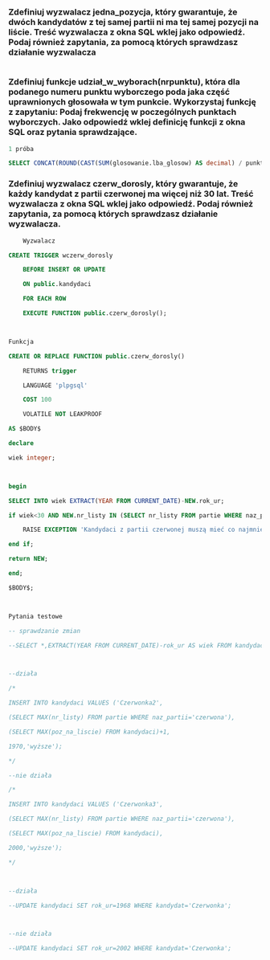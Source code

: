 ### Zdefiniuj wyzwalacz jedna_pozycja, który gwarantuje, że dwóch kandydatów z tej samej partii ni ma tej samej pozycji na liście. Treść wyzwalacza z okna SQL wklej jako odpowiedź. Podaj również zapytania, za pomocą których sprawdzasz działanie wyzwalacza
```sql

```

### Zdefiniuj funkcje udział_w_wyborach(nrpunktu), która dla podanego numeru punktu wyborczego poda jaka część uprawnionych głosowała w tym punkcie. Wykorzystaj funkcję z zapytaniu: Podaj frekwencję w poczególnych punktach wyborczych. Jako odpowiedź wklej definicję funkcji z okna SQL oraz pytania sprawdzające.
```sql
1 próba

SELECT CONCAT(ROUND(CAST(SUM(glosowanie.lba_glosow) AS decimal) / punkty_wyb.lba_uprawnionych,2)*100,'%') * 100 INTO udzial, punkty_wyb.nrpunktu FROM glosowanie NATURAL JOIN punkty_wyb GROUP BY punkty_wyb.nrpunktu, punkty_wyb.lba_uprawnionych ORDER BY nrpunktu;
```


### Zdefiniuj wyzwalacz czerw_dorosly, który gwarantuje, że każdy kandydat z partii czerwonej ma więcej niż 30 lat. Treść wyzwalacza z okna SQL wklej jako odpowiedź. Podaj również zapytania, za pomocą których sprawdzasz działanie wyzwalacza.
```sql
    Wyzwalacz

CREATE TRIGGER wczerw_dorosly

    BEFORE INSERT OR UPDATE 

    ON public.kandydaci

    FOR EACH ROW

    EXECUTE FUNCTION public.czerw_dorosly();



Funkcja

CREATE OR REPLACE FUNCTION public.czerw_dorosly()

    RETURNS trigger

    LANGUAGE 'plpgsql'

    COST 100

    VOLATILE NOT LEAKPROOF

AS $BODY$

declare

wiek integer;



begin

SELECT INTO wiek EXTRACT(YEAR FROM CURRENT_DATE)-NEW.rok_ur;

if wiek<30 AND NEW.nr_listy IN (SELECT nr_listy FROM partie WHERE naz_partii='czerwona') then

    RAISE EXCEPTION 'Kandydaci z partii czerwonej muszą mieć co najmniej 30 lat. Ten ma % lat',wiek;

end if;

return NEW;

end;

$BODY$;



Pytania testowe

-- sprawdzanie zmian

--SELECT *,EXTRACT(YEAR FROM CURRENT_DATE)-rok_ur AS wiek FROM kandydaci;



--działa

/*

INSERT INTO kandydaci VALUES ('Czerwonka2',

(SELECT MAX(nr_listy) FROM partie WHERE naz_partii='czerwona'),

(SELECT MAX(poz_na_liscie) FROM kandydaci)+1,

1970,'wyższe');

*/

--nie działa

/*

INSERT INTO kandydaci VALUES ('Czerwonka3',

(SELECT MAX(nr_listy) FROM partie WHERE naz_partii='czerwona'),

(SELECT MAX(poz_na_liscie) FROM kandydaci),

2000,'wyższe');

*/



--działa

--UPDATE kandydaci SET rok_ur=1968 WHERE kandydat='Czerwonka';



--nie działa

--UPDATE kandydaci SET rok_ur=2002 WHERE kandydat='Czerwonka';
```



